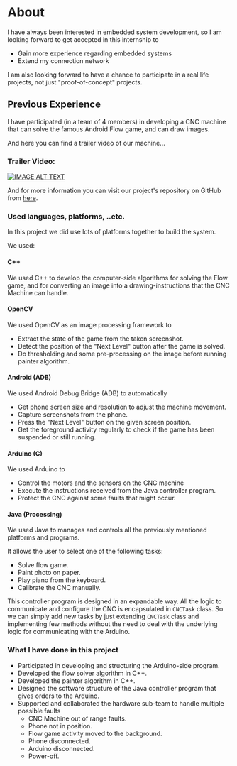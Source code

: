 # About
I have always been interested in embedded system development, so I am looking forward to get accepted in this internship to
 - Gain more experience regarding embedded systems
 - Extend my connection network

I am also looking forward to have a chance to participate in a real life projects, not just "proof-of-concept" projects.

## Previous Experience
I have participated (in a team of 4 members) in developing a CNC machine that can solve the famous Android Flow game, and can draw images.

And here you can find a trailer video of our machine...

### Trailer Video:
[![IMAGE ALT TEXT](http://img.youtube.com/vi/A8BskRCSG7A/0.jpg)](http://www.youtube.com/watch?v=A8BskRCSG7A "CNC Machine")

And for more information you can visit our project's repository on GitHub from [here](https://github.com/OmarBazaraa/CNC-Machine).

### Used languages, platforms, ..etc.
In this project we did use lots of platforms together to build the system.

We used:

#### C++
We used C++ to develop the computer-side algorithms for solving the Flow game, and for converting an image into a drawing-instructions that the CNC Machine can handle.

#### OpenCV
We used OpenCV as an image processing framework to
- Extract the state of the game from the taken screenshot.
- Detect the position of the "Next Level" button after the game is solved.
- Do thresholding and some pre-processing on the image before running painter algorithm.

#### Android (ADB)
We used Android Debug Bridge (ADB) to automatically
- Get phone screen size and resolution to adjust the machine movement.
- Capture screenshots from the phone.
- Press the "Next Level" button on the given screen position.
- Get the foreground activity regularly to check if the game has been suspended or still running.

#### Arduino (C)
We used Arduino to
- Control the motors and the sensors on the CNC machine
- Execute the instructions received from the Java controller program.
- Protect the CNC against some faults that might occur.

#### Java (Processing)
We used Java to manages and controls all the previously mentioned platforms and programs.

It allows the user to select one of the following tasks:

- Solve flow game.
- Paint photo on paper.
- Play piano from the keyboard.
- Calibrate the CNC manually.

This controller program is designed in an expandable way. All the logic to communicate and configure the CNC is encapsulated in `CNCTask` class. So we can simply add new tasks by just extending `CNCTask` class and implementing few methods without the need to deal with the underlying logic for communicating with the Arduino.

### What I have done in this project

- Participated in developing and structuring the Arduino-side program.
- Developed the flow solver algorithm in C++.
- Developed the painter algorithm in C++.
- Designed the software structure of the Java controller program that gives orders to the Arduino.
- Supported and collaborated the hardware sub-team to handle multiple possible faults
	- CNC Machine out of range faults.
	- Phone not in position.
	- Flow game activity moved to the background.
	- Phone disconnected.
	- Arduino disconnected.
	- Power-off.
